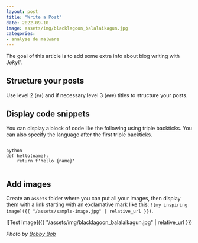 ```yaml
---
layout: post
title: "Write a Post"
date: 2022-09-10
image: assets/img/blacklagoon_balalaikagun.jpg
categories: 
- analyse de malware
---
```


The goal of this article is to add some extra info
about blog writing with _Jekyll_.

## Structure your posts

Use level 2 (`##`) and if necessary level 3 (`###`) titles
to structure your posts.

## Display code snippets

You can display a block of code like the following using triple backticks.
You can also specify the language after the first triple backticks.

```

python
def hello(name):
    return f'hello {name}'


```

## Add images

Create an `assets` folder where you can put all your images,
then display them with a link starting with an exclamative mark like this:
`![my inspiring image]({{ "/assets/sample-image.jpg" | relative_url }})`.

![Test Image]({{ "/assets/img/blacklagoon_balalaikagun.jpg" | relative_url }})

_Photo by [Bobby Bob](https://unsplash.com/@goian)_
